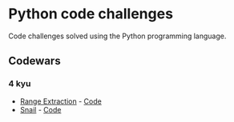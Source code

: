 # Python code challenges
Code challenges solved using the Python programming language. 

## Codewars
### 4 kyu
- [Range Extraction](https://www.codewars.com/kata/51ba717bb08c1cd60f00002f) - [Code](codewars/range_extraction.py)
- [Snail](https://www.codewars.com/kata/521c2db8ddc89b9b7a0000c1) - [Code](codewars/snail.py)